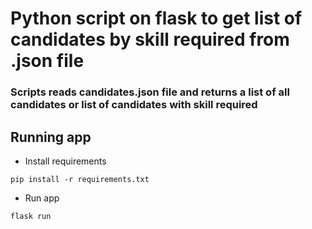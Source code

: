 # Python script on flask to get list of candidates by skill required from .json file 

### Scripts reads candidates.json file and returns a list of all candidates or list of candidates with skill required 

## Running app
- Install requirements
```
pip install -r requirements.txt

```
- Run app
```
flask run
```
